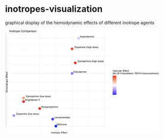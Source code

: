 # inotropes-visualization
graphical display of the hemodynamic effects of different inotrope agents

![Heatmap showing the vascular effects of different inotropic medications](https://github.com/nickmmark/inotropes-visualization/blob/main/inotrope_heatmap_updated.png)
